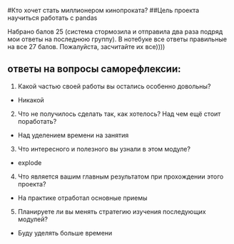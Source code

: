 #Кто хочет стать миллионером кинопроката?
##Цель проекта научиться работать с pandas

Набрано балов 25 (система стормозила и отправила два раза подряд мои ответы на последнюю группу). В нотебуке все ответы правильные на все 27 балов. Пожалуйста, засчитайте их все))))

## ответы на вопросы саморефлексии:

1. Какой частью своей работы вы остались особенно довольны?

- Никакой

2. Что не получилось сделать так, как хотелось? Над чем ещё стоит поработать?

- Над уделением времени на занятия

3. Что интересного и полезного вы узнали в этом модуле?

- explode

4. Что является вашим главным результатом при прохождении этого проекта?

- На практике отработал основные приемы 

5. Планируете ли вы менять стратегию изучения последующих модулей?

- Буду уделять больше времени
